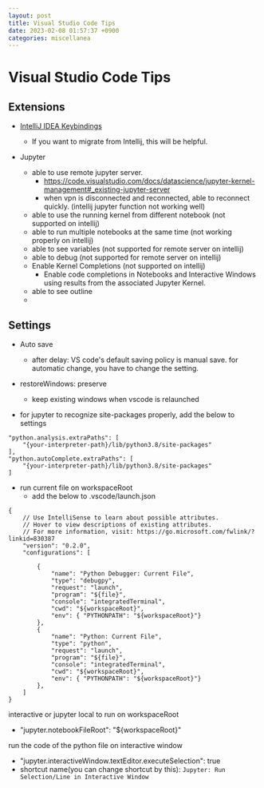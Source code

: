 ```yaml
---
layout: post
title: Visual Studio Code Tips
date: 2023-02-08 01:57:37 +0900
categories: miscellanea
---
```


# Visual Studio Code Tips


## Extensions

- [IntelliJ IDEA Keybindings](https://marketplace.visualstudio.com/items?itemName=k--kato.intellij-idea-keybindings)
    - If you want to migrate from Intellij, this will be helpful.

- Jupyter
    - able to use remote jupyter server.
        - https://code.visualstudio.com/docs/datascience/jupyter-kernel-management#_existing-jupyter-server
        - when vpn is disconnected and reconnected, able to reconnect quickly. (intellij jupyter function not working well)  
    - able to use the running kernel from different notebook (not supported on intellij)
    - able to run multiple notebooks at the same time (not working properly on intellij)
    - able to see variables (not supported for remote server on intellij)
    - able to debug (not supported for remote server on intellij)
    - Enable Kernel Completions (not supported on intellij)
      - Enable code completions in Notebooks and Interactive Windows using results from the
        associated Jupyter Kernel.
    - able to see outline
    - 
    
     

## Settings

- Auto save
    - after delay: VS code's default saving policy is manual save. for automatic change, you have to change the setting.

- restoreWindows: preserve
  - keep existing windows when vscode is relaunched


- for jupyter to recognize site-packages properly, add the below to settings
```
"python.analysis.extraPaths": [
    "{your-interpreter-path}/lib/python3.8/site-packages"
],
"python.autoComplete.extraPaths": [
    "{your-interpreter-path}/lib/python3.8/site-packages"
]
```

- run current file on workspaceRoot
  - add the below to .vscode/launch.json
```
{
    // Use IntelliSense to learn about possible attributes.
    // Hover to view descriptions of existing attributes.
    // For more information, visit: https://go.microsoft.com/fwlink/?linkid=830387
    "version": "0.2.0",
    "configurations": [

        {
            "name": "Python Debugger: Current File",
            "type": "debugpy",
            "request": "launch",
            "program": "${file}",
            "console": "integratedTerminal",
            "cwd": "${workspaceRoot}",
            "env": { "PYTHONPATH": "${workspaceRoot}"}
        },
        {
            "name": "Python: Current File",
            "type": "python",
            "request": "launch",
            "program": "${file}",
            "console": "integratedTerminal",
            "cwd": "${workspaceRoot}",
            "env": { "PYTHONPATH": "${workspaceRoot}"}
        },
    ]
}
```

interactive or jupyter local to run on workspaceRoot
- "jupyter.notebookFileRoot": "${workspaceRoot}"

run the code of the python file on interactive window
- "jupyter.interactiveWindow.textEditor.executeSelection": true
- shortcut name(you can change shortcut by this): `Jupyter: Run Selection/Line in Interactive Window`